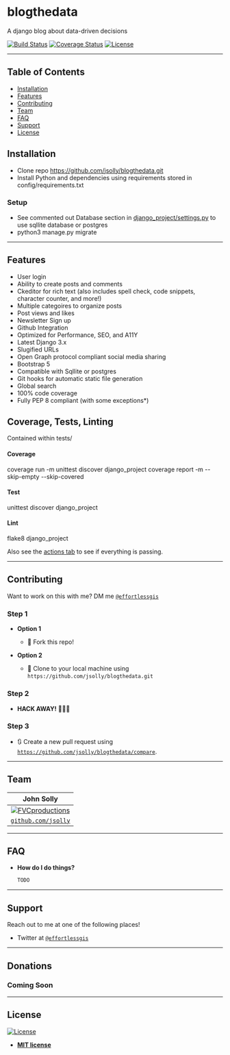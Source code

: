 # blogthedata

A django blog about data-driven decisions

[![Build Status](http://img.shields.io/travis/badges/badgerbadgerbadger.svg?style=flat-square)](https://travis-ci.org/badges/badgerbadgerbadger) [![Coverage Status](http://img.shields.io/coveralls/badges/badgerbadgerbadger.svg?style=flat-square)](https://coveralls.io/r/badges/badgerbadgerbadger) [![License](http://img.shields.io/:license-mit-blue.svg?style=flat-square)](http://badges.mit-license.org)

---

## Table of Contents

- [Installation](#installation)
- [Features](#features)
- [Contributing](#contributing)
- [Team](#team)
- [FAQ](#faq)
- [Support](#support)
- [License](#license)


## Installation

- Clone repo https://github.com/jsolly/blogthedata.git
- Install Python and dependencies using requirements stored in config/requirements.txt


### Setup
- See commented out Database section in [django_project/settings.py](https://github.com/jsolly/blogthedata/blob/master/django_project/django_project/settings.py) to use sqllite database or postgres
- python3 manage.py migrate

---

## Features
- User login
- Ability to create posts and comments
- Ckeditor for rich text (also includes spell check, code snippets, character counter, and more!)
- Multiple categoires to organize posts
- Post views and likes
- Newsletter Sign up
- Github Integration
- Optimized for Performance, SEO, and A11Y
- Latest Django 3.x
- Slugified URLs 
- Open Graph protocol compliant social media sharing
- Bootstrap 5
- Compatible with Sqllite or postgres
- Git hooks for automatic static file generation
- Global search
- 100% code coverage
- Fully PEP 8 compliant (with some exceptions*)

## Coverage, Tests, Linting
Contained within tests/
#### Coverage
coverage run -m unittest discover django_project 
coverage report -m --skip-empty --skip-covered
#### Test
unittest discover django_project
#### Lint
flake8 django_project

Also see the [actions tab]([url](https://github.com/jsolly/blogthedata/actions)) to see if everything is passing.

---

## Contributing

Want to work on this with me? DM me <a href="https://twitter.com/effortlessgis" target="_blank">`@effortlessgis`</a>

### Step 1

- **Option 1**
    - 🍴 Fork this repo!

- **Option 2**
    - 👯 Clone to your local machine using `https://github.com/jsolly/blogthedata.git`

### Step 2

- **HACK AWAY!** 🔨🔨🔨

### Step 3

- 🔃 Create a new pull request using <a href="https://github.com/jsolly/blogthedata/compare" target="_blank">`https://github.com/jsolly/blogthedata/compare`</a>.

---

## Team

| John Solly |
| :---:
| [![FVCproductions](https://avatars1.githubusercontent.com/u/9572232?v=3&s=200)](https://github.com/jsolly)
| <a href="http://github.com/fvcproductions" target="_blank">`github.com/jsolly`</a> |

---

## FAQ

- **How do I do things?**

    ```bash
    TODO
    ```

---

## Support

Reach out to me at one of the following places!

- Twitter at <a href="https://twitter.com/effortlessgis" target="_blank">`@effortlessgis`</a>

---

## Donations

### Coming Soon

---

## License

[![License](http://img.shields.io/:license-mit-blue.svg?style=flat-square)](http://badges.mit-license.org)

- **[MIT license](http://opensource.org/licenses/mit-license.php)**
